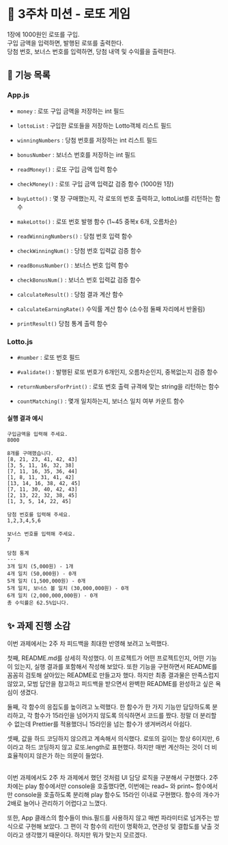 # 💸 3주차 미션 - 로또 게임
1장에 1000원인 로또를 구입.<br>
구입 금액을 입력하면, 발행된 로또를 출력한다.<br>
당첨 번호, 보너스 번호를 입력하면, 당첨 내역 및 수익률을 출력한다.

## 🔧 기능 목록
### App.js
- `money` : 로또 구입 금액을 저장하는 int 필드
- `lottoList` : 구입한 로또들을 저장하는 Lotto객체 리스트 필드
- `winningNumbers` : 당첨 번호를 저장하는 int 리스트 필드
- `bonusNumber` : 보너스 번호를 저장하는 int 필드

- `readMoney()` : 로또 구입 금액 입력 함수 
- `checkMoney()` : 로또 구입 금액 입력값 검증 함수 (1000원 1장) 
- `buyLotto()` : 몇 장 구매했는지, 각 로또의 번호 출력하고, lottoList를 리턴하는 함수
- `makeLotto()` : 로또 번호 발행 함수 (1~45 중복x 6개, 오름차순)
- `readWinningNumbers()` : 당첨 번호 입력 함수
- `checkWinningNum()` : 당첨 번호 입력값 검증 함수
- `readBonusNumber()` : 보너스 번호 입력 함수
- `checkBonusNum()` : 보너스 번호 입력값 검증 함수
- `calculateResult()` : 당첨 결과 계산 함수
- `calculateEarningRate()` 수익률 계산 함수 (소수점 둘째 자리에서 반올림)
- `printResult()` 당첨 통계 출력 함수

### Lotto.js
- `#number` : 로또 번호 필드

- `#validate()` : 발행된 로또 번호가 6개인지, 오름차순인지, 중복없는지 검증 함수
- `returnNumbersForPrint()` : 로또 번호 출력 규격에 맞는 string을 리턴하는 함수
- `countMatching()` : 몇개 일치하는지, 보너스 일치 여부 카운트 함수

#### 실행 결과 예시

```
구입금액을 입력해 주세요.
8000

8개를 구매했습니다.
[8, 21, 23, 41, 42, 43]
[3, 5, 11, 16, 32, 38]
[7, 11, 16, 35, 36, 44]
[1, 8, 11, 31, 41, 42]
[13, 14, 16, 38, 42, 45]
[7, 11, 30, 40, 42, 43]
[2, 13, 22, 32, 38, 45]
[1, 3, 5, 14, 22, 45]

당첨 번호를 입력해 주세요.
1,2,3,4,5,6

보너스 번호를 입력해 주세요.
7

당첨 통계
---
3개 일치 (5,000원) - 1개
4개 일치 (50,000원) - 0개
5개 일치 (1,500,000원) - 0개
5개 일치, 보너스 볼 일치 (30,000,000원) - 0개
6개 일치 (2,000,000,000원) - 0개
총 수익률은 62.5%입니다.
```


## ✨ 과제 진행 소감
이번 과제에서는 2주 차 피드백을 최대한 반영해 보려고 노력했다.

첫째, README.md를 상세히 작성했다. 이 프로젝트가 어떤 프로젝트인지, 어떤 기능이 있는지, 실행 결과를 포함해서 작성해 보았다. 또한 기능을 구현하면서 README를 꼼꼼히 검토해 살아있는 README로 만들고자 했다. 하지만 최종 결과물은 만족스럽지 않았고, 모범 답안을 참고하고 피드백을 받으면서 완벽한 README를 완성하고 싶은 욕심이 생겼다.

둘째, 각 함수의 응집도를 높이려고 노력했다. 한 함수가 한 가지 기능만 담당하도록 분리하고, 각 함수가 15라인을 넘어가지 않도록 의식하면서 코드를 짰다. 정말 더 분리할 수 없는데 Prettier를 적용했더니 15라인을 넘는 함수가 생겨버려서 아쉽다.

셋째, 값을 하드 코딩하지 않으려고 계속해서 의식했다. 로또의 길이는 항상 6이지만, 6이라고 하드 코딩하지 않고 로또.length로 표현했다. 하지만 매번 계산하는 것이 더 비효율적이지 않은가 하는 의문이 들었다.
<br><br>

이번 과제에서도 2주 차 과제에서 했던 것처럼 UI 담당 로직을 구분해서 구현했다. 2주 차에는 play 함수에서만 console을 호출했다면, 이번에는 read~ 와 print~ 함수에서만 console을 호출하도록 분리해 play 함수도 15라인 이내로 구현했다. 함수의 개수가 2배로 늘어나 관리하기 어렵다고 느꼈다.

또한, App 클래스의 함수들이 this.필드를 사용하지 않고 매번 파라미터로 넘겨주는 방식으로 구현해 보았다. 그 편이 각 함수의 리턴이 명확하고, 연관성 및 결합도를 낮출 것이라고 생각했기 때문이다. 하지만 뭐가 맞는지 모르겠다.